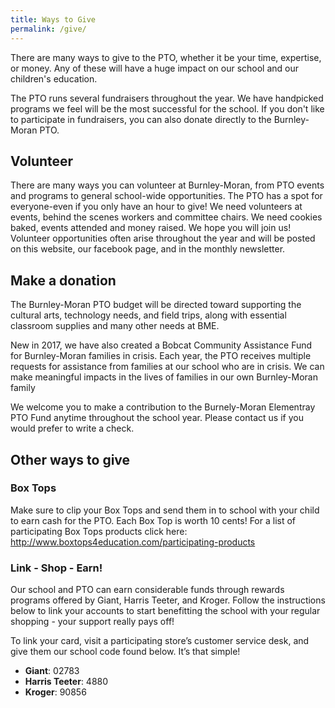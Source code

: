 ```yaml
---
title: Ways to Give
permalink: /give/
---
```


<p class="usa-font-lead">There are many ways to give to the PTO, whether it be your time, expertise, or money. Any of these will have a huge impact on our school and our children's education.</p>

The PTO runs several fundraisers throughout the year. We have handpicked programs we feel will be the most successful for the school. If you don't like to participate in fundraisers, you can also donate directly to the Burnley-Moran PTO.

## Volunteer
There are many ways you can volunteer at Burnley-Moran, from PTO events and programs to general school-wide opportunities. The PTO has a spot for everyone-even if you only have an hour to give! We need volunteers at events, behind the scenes workers and committee chairs. We need cookies baked, events attended and money raised. We hope you will join us! Volunteer opportunities often arise throughout the year and will be posted on this website, our facebook page, and in the monthly newsletter.

## Make a donation
The Burnley-Moran PTO budget will be directed toward supporting the cultural arts, technology needs, and field trips, along with essential classroom supplies and many other needs at BME.

New in 2017, we have also created a Bobcat Community Assistance Fund for Burnley-Moran families in crisis.  Each year, the PTO receives multiple requests for assistance from families at our school who are in crisis. We can make meaningful impacts in the lives of families in our own Burnley-Moran family

We welcome you to make a contribution to the Burnely-Moran Elementray PTO Fund anytime throughout the school year.  Please contact us if you would prefer to write a check.

## Other ways to give

### Box Tops
Make sure to clip your Box Tops and send them in to school with your child  to earn cash for the PTO. Each Box Top is worth 10 cents! For a list of participating Box Tops products click here:  http://www.boxtops4education.com/participating-products

### Link - Shop - Earn!
Our school and PTO can earn considerable funds through rewards programs offered by Giant, Harris Teeter, and Kroger. Follow the instructions below to link your accounts to start benefitting the school with your regular shopping - your support really pays off!

To link your card, visit a participating store’s customer service desk, and give them our school code found below. It’s that simple!

* **Giant**: 02783
* **Harris Teeter**: 4880
* **Kroger**: 90856
